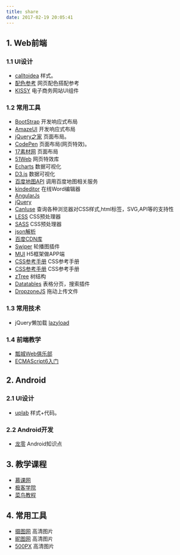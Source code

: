 ```yaml
---
title: share
date: 2017-02-19 20:05:41
---
```


## 1. Web前端

### 1.1 UI设计

- [calltoidea](http://www.calltoidea.com/) 样式。
- [配色参考](http://www.colorhunt.co/) 网页配色搭配参考
- [KISSY](http://docs.kissyui.com/) 电子商务网站UI组件

### 1.2 常用工具

- [BootStrap](http://www.bootcss.com/) 开发响应式布局
- [AmazeUI](http://amazeui.org/) 开发响应式布局
- [jQuery之家](http://www.htmleaf.com/) 页面布局。
- [CodePen](https://codepen.io/) 页面布局(网页特效)。
- [17素材网](http://www.17sucai.com/) 页面布局
- [51Web](http://www.5iweb.com.cn/) 网页特效库
- [Echarts](http://echarts.baidu.com/index.html) 数据可视化
- [D3.js](https://d3js.org/) 数据可视化
- [百度地图API](http://lbsyun.baidu.com/index.php) 调用百度地图相关服务
- [kindeditor](http://kindeditor.net/demo.php) 在线Word编辑器
- [AngularJs](http://www.ngnice.com/)
- [jQuery](http://jquery.com/)
- [CanIuse](http://caniuse.com/) 查询各种浏览器对CSS样式,html标签，SVG,API等的支持性
- [LESS](http://lesscss.cn/) CSS预处理器
- [SASS](https://www.sass.hk/) CSS预处理器
- [json解析](http://www.json.cn/)
- [百度CDN库](http://cdn.code.baidu.com/)
- [Swiper](http://www.swiper.com.cn/) 轮播图插件
- [MUI](http://dev.dcloud.net.cn/mui/) H5框架做APP端
- [CSS参考手册](http://css.doyoe.com/) CSS参考手册
- [CSS参考手册](https://developer.mozilla.org/zh-CN/docs/Web/CSS/Reference) CSS参考手册
- [zTree](http://www.jyvtc.com/dzb/uiFramework/js/zTree-v3.2/api/API_cn.html) 树结构
- [Datatables](http://www.datatables.club/) 表格分页，搜索插件
- [DropzoneJS](http://www.dropzonejs.com/) 拖动上传文件

### 1.3 常用技术

- jQuery懒加载 [lazyload](http://appelsiini.net/projects/lazyload/)

### 1.4 前端教学

- [瓢城Web俱乐部](http://www.ycku.com/)
- [ECMAScript6入门](http://es6.ruanyifeng.com/)

## 2. Android

### 2.1 UI设计

- [uplab](https://material.uplabs.com/) 样式+代码。

### 2.2 Android开发

- [龙零](https://zhezaoyizhuding.github.io/) Android知识点

## 3. 教学课程

- [慕课网](http://www.imooc.com/)
- [极客学院](http://www.jikexueyuan.com/)
- [菜鸟教程](http://www.runoob.com/)

## 4. 常用工具

- [摄图网](http://www.699pic.com) 高清图片
- [昵图网](http://www.nipic.com) 高清图片
- [500PX](http://www.500px.com) 高清图片